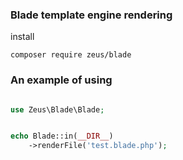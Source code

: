 ### Blade template engine rendering

install  
```console
composer require zeus/blade
 ```
### An example of using
```php

use Zeus\Blade\Blade;


echo Blade::in(__DIR__)
    ->renderFile('test.blade.php');
```

